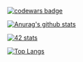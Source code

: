 [![codewars badge](https://www.codewars.com/users/bazuara/badges/large)](https://www.codewars.com/users/bazuara)

[![Anurag's github stats](https://github-readme-stats.vercel.app/api?username=bazuara&count_private=true&show_icons=true&theme=merko)](https://github.com/anuraghazra/github-readme-stats)

[![42 stats](https://badge42.herokuapp.com/api/stats/bazuara)](https://github.com/JaeSeoKim/badge42)

[![Top Langs](https://github-readme-stats.vercel.app/api/top-langs/?username=bazuara&theme=merko)](https://github.com/anuraghazra/github-readme-stats)

<!--
**bazuara/bazuara** is a ✨ _special_ ✨ repository because its `README.md` (this file) appears on your GitHub profile.

Here are some ideas to get you started:

- 🔭 I’m currently working on ...
- 🌱 I’m currently learning ...
- 👯 I’m looking to collaborate on ...
- 🤔 I’m looking for help with ...
- 💬 Ask me about ...
- 📫 How to reach me: ...
- 😄 Pronouns: ...
- ⚡ Fun fact: ...
-->
